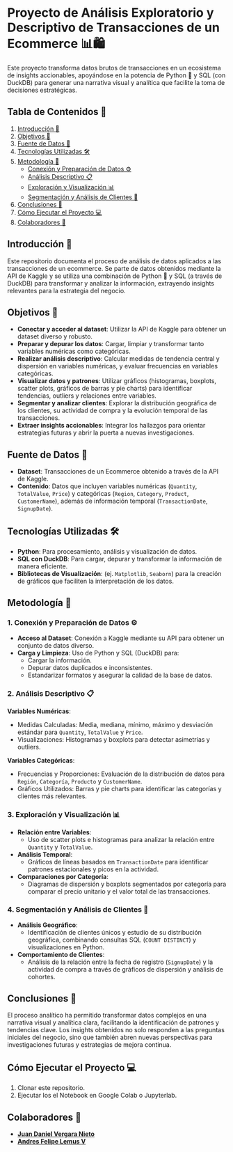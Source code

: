 # Proyecto de Análisis Exploratorio y Descriptivo de Transacciones de un Ecommerce 📊🛍️

Este proyecto transforma datos brutos de transacciones en un ecosistema de insights accionables, apoyándose en la potencia de Python 🐍 y SQL (con DuckDB) para generar una narrativa visual y analítica que facilite la toma de decisiones estratégicas.

## Tabla de Contenidos 📖
1. [Introducción 🌟](#introducción-🌟)
2. [Objetivos 🎯](#objetivos-🎯)
3. [Fuente de Datos 📂](#fuente-de-datos-📂)
4. [Tecnologías Utilizadas 🛠️](#tecnologías-utilizadas-🛠️)
5. [Metodología 📑](#metodología-📑)
    - [Conexión y Preparación de Datos ⚙️](#1-conexión-y-preparación-de-datos-⚙️)
    - [Análisis Descriptivo 📋](#2-análisis-descriptivo-📋)
    - [Exploración y Visualización 📊](#3-exploración-y-visualización-📊)
    - [Segmentación y Análisis de Clientes 👥](#4-segmentación-y-análisis-de-clientes-👥)
6. [Conclusiones 🏁](#conclusiones-🏁)
7. [Cómo Ejecutar el Proyecto 💻](#cómo-ejecutar-el-proyecto-💻)
8. [Colaboradores 🤝](#colaboradores-🤝)

## Introducción 🌟

Este repositorio documenta el proceso de análisis de datos aplicados a las transacciones de un ecommerce. Se parte de datos obtenidos mediante la API de Kaggle y se utiliza una combinación de Python 🐍 y SQL (a través de DuckDB) para transformar y analizar la información, extrayendo insights relevantes para la estrategia del negocio.

## Objetivos 🎯

- **Conectar y acceder al dataset**: Utilizar la API de Kaggle para obtener un dataset diverso y robusto.
- **Preparar y depurar los datos**: Cargar, limpiar y transformar tanto variables numéricas como categóricas.
- **Realizar análisis descriptivo**: Calcular medidas de tendencia central y dispersión en variables numéricas, y evaluar frecuencias en variables categóricas.
- **Visualizar datos y patrones**: Utilizar gráficos (histogramas, boxplots, scatter plots, gráficos de barras y pie charts) para identificar tendencias, outliers y relaciones entre variables.
- **Segmentar y analizar clientes**: Explorar la distribución geográfica de los clientes, su actividad de compra y la evolución temporal de las transacciones.
- **Extraer insights accionables**: Integrar los hallazgos para orientar estrategias futuras y abrir la puerta a nuevas investigaciones.

## Fuente de Datos 📂

- **Dataset**: Transacciones de un Ecommerce obtenido a través de la API de Kaggle.
- **Contenido**: Datos que incluyen variables numéricas (`Quantity`, `TotalValue`, `Price`) y categóricas (`Region`, `Category`, `Product`, `CustomerName`), además de información temporal (`TransactionDate`, `SignupDate`).

## Tecnologías Utilizadas 🛠️

- **Python**: Para procesamiento, análisis y visualización de datos.
- **SQL con DuckDB**: Para cargar, depurar y transformar la información de manera eficiente.
- **Bibliotecas de Visualización**: (ej. `Matplotlib`, `Seaborn`) para la creación de gráficos que faciliten la interpretación de los datos.

## Metodología 📑

### 1. Conexión y Preparación de Datos ⚙️
- **Acceso al Dataset**: Conexión a Kaggle mediante su API para obtener un conjunto de datos diverso.
- **Carga y Limpieza**: Uso de Python y SQL (DuckDB) para:
    - Cargar la información.
    - Depurar datos duplicados e inconsistentes.
    - Estandarizar formatos y asegurar la calidad de la base de datos.

### 2. Análisis Descriptivo 📋
**Variables Numéricas**:
- Medidas Calculadas: Media, mediana, mínimo, máximo y desviación estándar para `Quantity`, `TotalValue` y `Price`.
- Visualizaciones: Histogramas y boxplots para detectar asimetrías y outliers.

**Variables Categóricas**:
- Frecuencias y Proporciones: Evaluación de la distribución de datos para `Región`, `Categoría`, `Producto` y `CustomerName`.
- Gráficos Utilizados: Barras y pie charts para identificar las categorías y clientes más relevantes.

### 3. Exploración y Visualización 📊
- **Relación entre Variables**:
    - Uso de scatter plots e histogramas para analizar la relación entre `Quantity` y `TotalValue`.
- **Análisis Temporal**:
    - Gráficos de líneas basados en `TransactionDate` para identificar patrones estacionales y picos en la actividad.
- **Comparaciones por Categoría**:
    - Diagramas de dispersión y boxplots segmentados por categoría para comparar el precio unitario y el valor total de las transacciones.

### 4. Segmentación y Análisis de Clientes 👥
- **Análisis Geográfico**:
    - Identificación de clientes únicos y estudio de su distribución geográfica, combinando consultas SQL (`COUNT DISTINCT`) y visualizaciones en Python.
- **Comportamiento de Clientes**:
    - Análisis de la relación entre la fecha de registro (`SignupDate`) y la actividad de compra a través de gráficos de dispersión y análisis de cohortes.

## Conclusiones 🏁

El proceso analítico ha permitido transformar datos complejos en una narrativa visual y analítica clara, facilitando la identificación de patrones y tendencias clave. Los insights obtenidos no solo responden a las preguntas iniciales del negocio, sino que también abren nuevas perspectivas para investigaciones futuras y estrategias de mejora continua.

## Cómo Ejecutar el Proyecto 💻

1. Clonar este repositorio.
2. Ejecutar los el Notebook en Google Colab o Jupyterlab.

## Colaboradores 🤝

- **[Juan Daniel Vergara Nieto](https://www.linkedin.com/in/daniel-vergara-nieto/)** 
- **[Andres Felipe Lemus V](https://www.linkedin.com/in/andres-felipe-lemus-v-7943882a9/)**
